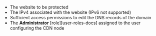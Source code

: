 * The website to be protected
* The IPv4 associated with the website (IPv6 not supported)
* Sufficient access permissions to edit the DNS records of the domain
* The **Administrator** [role][user-roles-docs] assigned to the user configuring the CDN node
